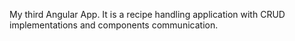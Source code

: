 My third Angular App. It is a recipe handling application with CRUD implementations and components communication.
